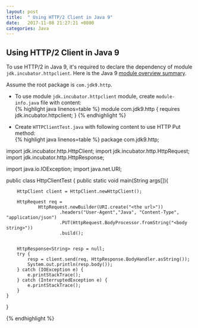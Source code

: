 ```yaml
---
layout: post
title:  " Using HTTP/2 Client in Java 9"
date:   2017-11-08 21:27:21 +0800
categories: Java
---
```


## Using HTTP/2 Client in Java 9
To use HTTP/2 in Java 9, it's required to declare the dependency of module `jdk.incubator.httpclient`. Here is the Java 9 [module overview summary](https://docs.oracle.com/javase/9/docs/api/overview-summary.html).

Assume the root package is `com.jdk9.http`.

- To use module `jdk.incubator.httpclient` module, 
create `module-info.java` file with content:  
{% highlight java linenos=table %}
module com.jdk9.http {
    requires jdk.incubator.httpclient;
}
{% endhighlight %}

- Create `HTTPClientTest.java` with following content to use HTTP Put method:   
{% highlight java linenos=table %}
package com.jdk9.http;

import jdk.incubator.http.HttpClient;
import jdk.incubator.http.HttpRequest;
import jdk.incubator.http.HttpResponse;

import java.io.IOException;
import java.net.URI;

public class HttpClientTest {
    public static void main(String args[]){

        HttpClient client = HttpClient.newHttpClient();

        HttpRequest req =
                HttpRequest.newBuilder(URI.create("<the url>"))
                        .headers("User-Agent","Java", "Content-Type", "application/json")
                        .PUT(HttpRequest.BodyProcessor.fromString("<body string>"))
                        .build();


        HttpResponse<String> resp = null;
        try {
            resp = client.send(req, HttpResponse.BodyHandler.asString());
            System.out.println(resp.body());
        } catch (IOException e) {
            e.printStackTrace();
        } catch (InterruptedException e) {
            e.printStackTrace();
        }
    }
}

{% endhighlight %}
